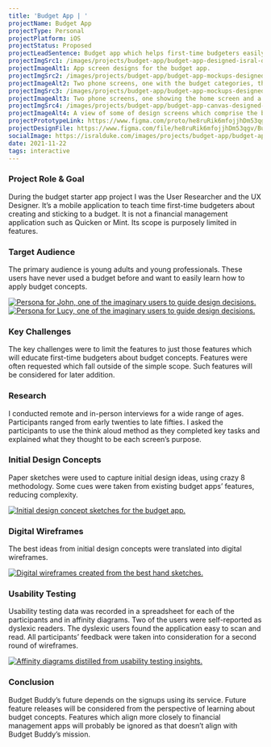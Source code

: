 ```yaml
---
title: 'Budget App | '
projectName: Budget App 
projectType: Personal
projectPlatform: iOS
projectStatus: Proposed
projectLeadSentence: Budget app which helps first-time budgeters easily learn how to think in terms of a budget.
projectImgSrc1: /images/projects/budget-app/budget-app-designed-isral-duke.jpg
projectImageAlt1: App screen designs for the budget app.
projectImgSrc2: /images/projects/budget-app/budget-app-mockups-designed-isral-duke-set-2.png
projectImageAlt2: Two phone screens, one with the budget categories, the other with budget category spend limits.
projectImgSrc3: /images/projects/budget-app/budget-app-mockups-designed-isral-duke-set-3.png
projectImageAlt3: Two phone screens, one showing the home screen and a high spend category, and the other showing a detail of a transaction.
projectImgSrc4: /images/projects/budget-app/budget-app-canvas-designed-isral-duke.jpg
projectImageAlt4: A view of some of design screens which comprise the budget app.
projectPrototypeLink: https://www.figma.com/proto/he8ruRik6mfojjhDm53qgv/Budget-Buddy?node-id=135%3A1593&scaling=scale-down&page-id=115%3A1649&starting-point-node-id=135%3A1592
projectDesignFile: https://www.figma.com/file/he8ruRik6mfojjhDm53qgv/Budget-Buddy?node-id=115%3A1649
socialImage: https://isralduke.com/images/projects/budget-app/budget-app-designed-isral-duke.jpg
date: 2021-11-22
tags: interactive
---
```


### Project Role & Goal

During the budget starter app project I was the User Researcher and the UX Designer. It’s a mobile application to teach time first-time budgeters about creating and sticking to a budget. It is not a financial management application such as Quicken or Mint. Its scope is purposely limited in features.

### Target Audience

The primary audience is young adults and young professionals. These users have never used a budget before and want to easily learn how to apply budget concepts.

<a data-fslightbox href="/images/projects/budget-app/budget-app-personas-isral-duke-1.jpg">
    <img src="/images/projects/budget-app/budget-app-personas-isral-duke-1.jpg" alt="Persona for John, one of the imaginary users to guide design decisions.">
</a>
<a data-fslightbox href="/images/projects/budget-app/budget-app-personas-isral-duke-2.jpg">
    <img src="/images/projects/budget-app/budget-app-personas-isral-duke-2.jpg" alt="Persona for Lucy, one of the imaginary users to guide design decisions.">
</a>

### Key Challenges

The key challenges were to limit the features to just those features which will educate first-time budgeters about budget concepts. Features were often requested which fall outside of the simple scope. Such features will be considered for later addition.

### Research

I conducted remote and in-person interviews for a wide range of ages. Participants ranged from early twenties to late fifties. I asked the participants to use the think aloud method as they completed key tasks and explained what they thought to be each screen’s purpose.

### Initial Design Concepts

Paper sketches were used to capture initial design ideas, using crazy 8 methodology. Some cues were taken from existing budget apps’ features, reducing complexity.

<a data-fslightbox href="/images/projects/budget-app/budget-app-initial-concepts-designed-isral-duke.jpg">
    <img alt="Initial design concept sketches for the budget app." src="/images/projects/budget-app/budget-app-initial-concepts-designed-isral-duke.jpg">
</a>

### Digital Wireframes

The best ideas from initial design concepts were translated into digital wireframes.

<a data-fslightbox href="/images/projects/budget-app/budget-app-wireframes-designed-isral-duke.jpg">
    <img alt="Digital wireframes created from the best hand sketches." src="/images/projects/budget-app/budget-app-wireframes-designed-isral-duke.jpg">
</a>

### Usability Testing

Usability testing data was recorded in a spreadsheet for each of the participants and in affinity diagrams. Two of the users were self-reported as dyslexic readers. The dyslexic users found the application easy to scan and read. All participants’ feedback were taken into consideration for a second round of wireframes.

<a data-fslightbox href="/images/projects/art-gallery-app/art-gallery-app-usability-testing-performed-isral-duke.jpg">
    <img alt="Affinity diagrams distilled from usability testing insights." src="/images/projects/art-gallery-app/art-gallery-app-usability-testing-performed-isral-duke.jpg">
</a>

### Conclusion

Budget Buddy’s future depends on the signups using its service. Future feature releases will be considered from the perspective of learning about budget concepts. Features which align more closely to financial management apps will probably be ignored as that doesn’t align with Budget Buddy’s mission.
